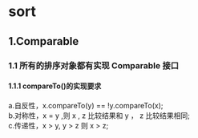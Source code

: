 # sort

## 1.Comparable
### 1.1 所有的排序对象都有实现 Comparable 接口
#### 1.1.1 compareTo()的实现要求
a.自反性，x.compareTo(y) == !y.compareTo(x);  
b.对称性，x = y ,则 x , z 比较结果和 y ， z 比较结果相同;  
c.传递性，x > y, y > z 则 x > z;  